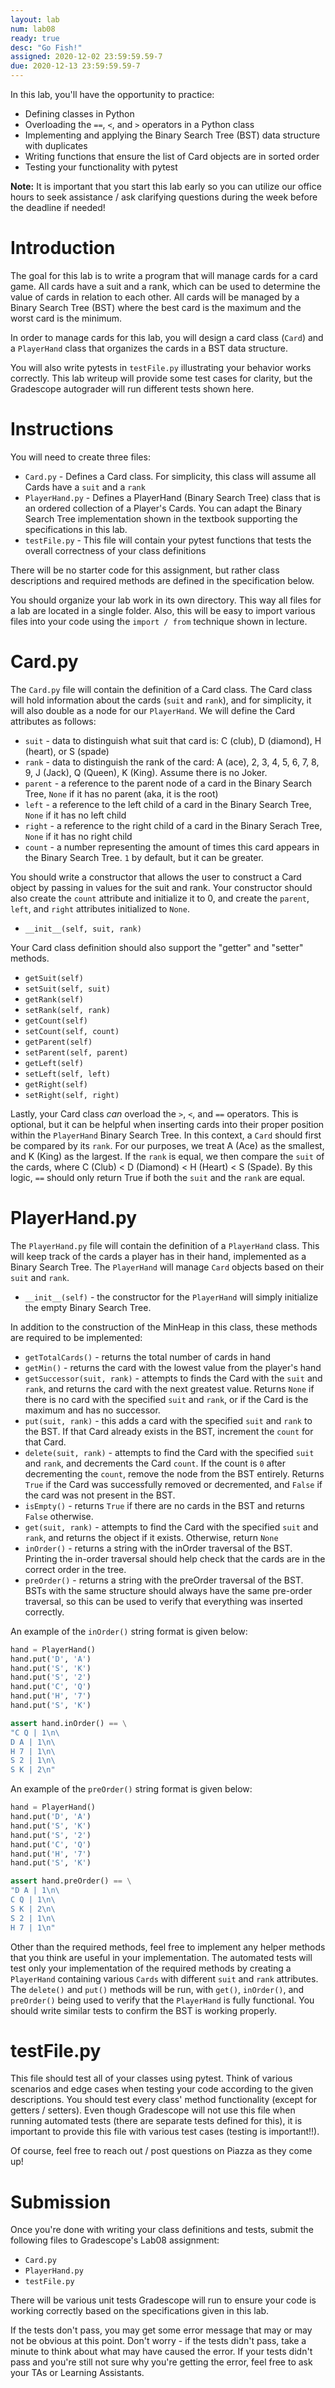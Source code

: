 ```yaml
---
layout: lab
num: lab08
ready: true
desc: "Go Fish!"
assigned: 2020-12-02 23:59:59.59-7
due: 2020-12-13 23:59:59.59-7
---
```


In this lab, you'll have the opportunity to practice:

* Defining classes in Python
* Overloading the `==`, `<`, and `>` operators in a Python class
* Implementing and applying the Binary Search Tree (BST) data structure with duplicates
* Writing functions that ensure the list of Card objects are in sorted order
* Testing your functionality with pytest

**Note:** It is important that you start this lab early so you can utilize our office hours to seek assistance / ask clarifying questions during the week before the deadline if needed!

# Introduction

The goal for this lab is to write a program that will manage cards for a card game. All cards have a suit and a rank, which can be used to determine the value of cards in relation to each other. All cards will be managed by a Binary Search Tree (BST) where the best card is the maximum and the worst card is the minimum.

In order to manage cards for this lab, you will design a card class (`Card`) and a `PlayerHand` class that organizes the cards in a BST data structure.

You will also write pytests in `testFile.py` illustrating your behavior works correctly. This lab writeup will provide some test cases for clarity, but the Gradescope autograder will run different tests shown here.

# Instructions

You will need to create three files:
* `Card.py` - Defines a Card class. For simplicity, this class will assume all Cards have a `suit` and a `rank`
* `PlayerHand.py` - Defines a PlayerHand (Binary Search Tree) class that is an ordered collection of a Player's Cards. You can adapt the Binary Search Tree implementation shown in the textbook supporting the specifications in this lab.
* `testFile.py` - This file will contain your pytest functions that tests the overall correctness of your class definitions

There will be no starter code for this assignment, but rather class descriptions and required methods are defined in the specification below.

You should organize your lab work in its own directory. This way all files for a lab are located in a single folder. Also, this will be easy to import various files into your code using the `import / from` technique shown in lecture. 

# Card.py

The `Card.py` file will contain the definition of a Card class. The Card class will hold information about the cards (`suit` and `rank`), and for simplicity, it will also double as a node for our `PlayerHand`. We will define the Card attributes as follows:

* `suit` - data to distinguish what suit that card is: C (club), D (diamond), H (heart), or S (spade)
* `rank` - data to distinguish the rank of the card: A (ace), 2, 3, 4, 5, 6, 7, 8, 9, J (Jack), Q (Queen), K (King). Assume there is no Joker.
* `parent` - a reference to the parent node of a card in the Binary Search Tree, `None` if it has no parent (aka, it is the root)
* `left` - a reference to the left child of a card in the Binary Search Tree, `None` if it has no left child
* `right` - a reference to the right child of a card in the Binary Serach Tree, `None` if it has no right child
* `count` - a number representing the amount of times this card appears in the Binary Search Tree. `1` by default, but it can be greater.

You should write a constructor that allows the user to construct a Card object by passing in values for the suit and rank. Your constructor should also create the `count` attribute and initialize it to 0, and create the `parent`, `left`, and `right` attributes initialized to `None`.

* `__init__(self, suit, rank)`

Your Card class definition should also support the "getter" and "setter" methods.

* `getSuit(self)`
* `setSuit(self, suit)`
* `getRank(self)`
* `setRank(self, rank)`
* `getCount(self)`
* `setCount(self, count)`
* `getParent(self)`
* `setParent(self, parent)`
* `getLeft(self)`
* `setLeft(self, left)`
* `getRight(self)`
* `setRight(self, right)`

Lastly, your Card class *can* overload the `>`, `<`, and `==` operators. This is optional, but it can be helpful when inserting cards into their proper position within the `PlayerHand` Binary Search Tree. In this context, a `Card` should first be compared by its `rank`. For our purposes, we treat A (Ace) as the smallest, and K (King) as the largest. If the `rank` is equal, we then compare the `suit` of the cards, where C (Club) < D (Diamond) < H (Heart) < S (Spade). By this logic, `==` should only return True if both the `suit` and the `rank` are equal.

# PlayerHand.py

The `PlayerHand.py` file will contain the definition of a `PlayerHand` class. This will keep track of the cards a player has in their hand, implemented as a Binary Search Tree. The `PlayerHand` will manage `Card` objects based on their `suit` and `rank`. 

* `__init__(self)` - the constructor for the `PlayerHand` will simply initialize the empty Binary Search Tree.

In addition to the construction of the MinHeap in this class, these methods are required to be implemented:

* `getTotalCards()` - returns the total number of cards in hand
* `getMin()` - returns the card with the lowest value from the player's hand
* `getSuccessor(suit, rank)` - attempts to finds the Card with the `suit` and `rank`, and returns the card with the next greatest value. Returns `None` if there is no card with the specified `suit` and `rank`, or if the Card is the maximum and has no successor.
* `put(suit, rank)` - this adds a card with the specified `suit` and `rank` to the BST. If that Card already exists in the BST, increment the `count` for that Card.
* `delete(suit, rank)` - attempts to find the Card with the specified `suit` and `rank`, and decrements the Card `count`. If the count is `0` after decrementing the `count`, remove the node from the BST entirely. Returns `True` if the Card was successfully removed or decremented, and `False` if the card was not present in the BST.
* `isEmpty()` - returns `True` if there are no cards in the BST and returns `False` otherwise.
* `get(suit, rank)` - attempts to find the Card with the specified `suit` and `rank`, and returns the object if it exists. Otherwise, return `None`
* `inOrder()` - returns a string with the inOrder traversal of the BST. Printing the in-order traversal should help check that the cards are in the correct order in the tree.
* `preOrder()` - returns a string with the preOrder traversal of the BST. BSTs with the same structure should always have the same pre-order traversal, so this can be used to verify that everything was inserted correctly.

An example of the `inOrder()` string format is given below:
```python
hand = PlayerHand()
hand.put('D', 'A')
hand.put('S', 'K')
hand.put('S', '2')
hand.put('C', 'Q')
hand.put('H', '7')
hand.put('S', 'K')

assert hand.inOrder() == \
"C Q | 1\n\
D A | 1\n\
H 7 | 1\n\
S 2 | 1\n\
S K | 2\n"
```

An example of the `preOrder()` string format is given below:
```python
hand = PlayerHand()
hand.put('D', 'A')
hand.put('S', 'K')
hand.put('S', '2')
hand.put('C', 'Q')
hand.put('H', '7')
hand.put('S', 'K')

assert hand.preOrder() == \
"D A | 1\n\
C Q | 1\n\
S K | 2\n\
S 2 | 1\n\
H 7 | 1\n"
```

Other than the required methods, feel free to implement any helper methods that you think are useful in your implementation. The automated tests will test only your implementation of the required methods by creating a `PlayerHand` containing various `Cards` with different `suit` and `rank` attributes. The `delete()` and `put()` methods will be run, with `get()`, `inOrder()`, and `preOrder()` being used to verify that the `PlayerHand` is fully functional. You should write similar tests to confirm the BST is working properly.

# testFile.py

This file should test all of your classes using pytest. Think of various scenarios and edge cases when testing your code according to the given descriptions. You should test every class' method functionality (except for getters / setters). Even though Gradescope will not use this file when running automated tests (there are separate tests defined for this), it is important to provide this file with various test cases (testing is important!!).

Of course, feel free to reach out / post questions on Piazza as they come up!

# Submission

Once you're done with writing your class definitions and tests, submit the following files to Gradescope's Lab08 assignment:

* `Card.py` 
* `PlayerHand.py`
* `testFile.py`

There will be various unit tests Gradescope will run to ensure your code is working correctly based on the specifications given in this lab.

If the tests don't pass, you may get some error message that may or may not be obvious at this point. Don't worry - if the tests didn't pass, take a minute to think about what may have caused the error. If your tests didn't pass and you're still not sure why you're getting the error, feel free to ask your TAs or Learning Assistants.
